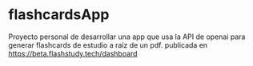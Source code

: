 # flashcardsApp
Proyecto personal de desarrollar una app que usa la API de openai para generar flashcards de estudio a raíz de un pdf.
publicada en https://beta.flashstudy.tech/dashboard
